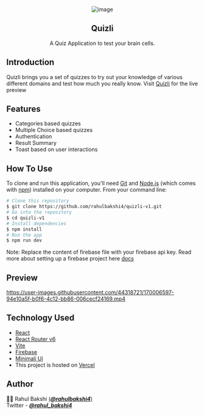 <div align="center">
  
![image](https://user-images.githubusercontent.com/44318721/154945440-58775eba-1090-40b0-8b6e-87e2636f1020.png) 

## Quizli

A Quiz Application to test your brain cells.

</div>

## Introduction

Quizli brings you a set of quizzes to try out your knowledge of various different domains and test how much you really know. Visit [Quizli](https://quizli-v1.vercel.app/) for the live preview

## Features

- Categories based quizzes
- Multiple Choice based quizzes
- Authentication
- Result Summary
- Toast based on user interactions


## How To Use

To clone and run this application, you'll need [Git](https://git-scm.com) and [Node.js](https://nodejs.org/en/download/) (which comes with [npm](http://npmjs.com)) installed on your computer. From your command line:

```bash
# Clone this repository
$ git clone https://github.com/rahulbakshi4/quizli-v1.git
# Go into the repository
$ cd quizli-v1
# Install dependencies
$ npm install
# Run the app
$ npm run dev
```
Note: Replace the content of firebase file with your firebase api key. 
Read more about setting up a firebase project here [docs](https://firebase.google.com/docs/guides)


## Preview 


https://user-images.githubusercontent.com/44318721/170006597-94e10a5f-b0f6-4c12-bb86-006cecf24169.mp4




## Technology Used

- [React](https://github.com/facebook/react)
- [React Router v6](https://reactrouter.com/)
- [Vite](https://vitejs.dev/)
- [Firebase](https://firebase.google.com/)
- [Minimali Ui](https://github.com/rahulbakshi4/minimali-ui) 
- This project is hosted on [Vercel](https://vercel.com/)  


## Author 

👨‍💻  Rahul Bakshi [(***@rahulbakshi4***)](https://github.com/rahulbakshi4)  
Twitter - [***@rahul_bakshi4***](https://twitter.com/rahul_bakshi4)
